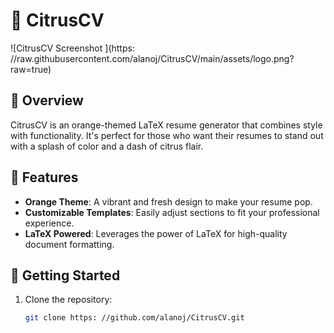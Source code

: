 # 🍊 CitrusCV

![CitrusCV Screenshot
](https: //raw.githubusercontent.com/alanoj/CitrusCV/main/assets/logo.png?raw=true)

## 🍊 Overview

CitrusCV is an orange-themed LaTeX resume generator that combines style with functionality. It's perfect for those who want their resumes to stand out with a splash of color and a dash of citrus flair.

## 🎨 Features

- **Orange Theme**: A vibrant and fresh design to make your resume pop.
- **Customizable Templates**: Easily adjust sections to fit your professional experience.
- **LaTeX Powered**: Leverages the power of LaTeX for high-quality document formatting.

## 🚀 Getting Started

1. Clone the repository:
   ```bash
   git clone https: //github.com/alanoj/CitrusCV.git